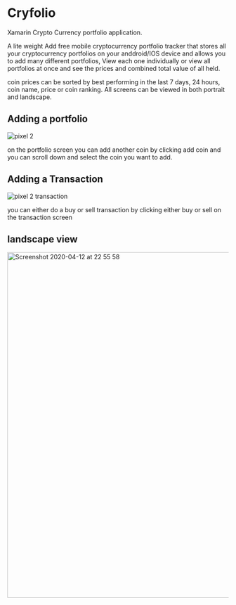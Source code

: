 # Cryfolio
Xamarin Crypto Currency portfolio application.

A lite weight Add free mobile cryptocurrency portfolio tracker that stores all your cryptocurrency portfolios on your anddroid/IOS device and allows you to add many different portfolios, View each one individually or view all portfolios at once and see the prices and combined total value of all held.

coin prices can be sorted by best performing in the last 7 days, 24 hours, coin name, price or coin ranking. All screens can be viewed in both portrait and landscape.

Adding a portfolio
------------------

![pixel 2](https://user-images.githubusercontent.com/9416798/79080462-f616f280-7d0c-11ea-8510-1632af7acf48.gif)

on the portfolio screen you can add another coin by clicking add coin and you can scroll down and select the coin you want to add.


Adding a Transaction
--------------------


![pixel 2 transaction](https://user-images.githubusercontent.com/9416798/79080658-bd781880-7d0e-11ea-863e-560d60c8c04a.gif)

you can either do a buy or sell transaction by clicking either buy or sell on the transaction screen


landscape view
--------------

<img width="787" alt="Screenshot 2020-04-12 at 22 55 58" src="https://user-images.githubusercontent.com/9416798/79080924-d681c900-7d10-11ea-88e6-9779f0520d63.png">


